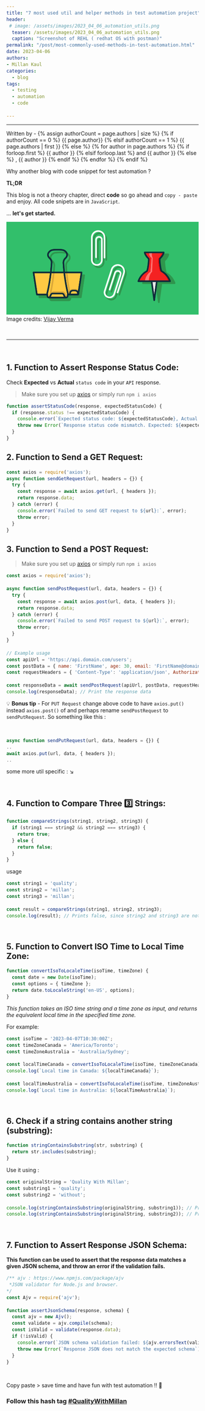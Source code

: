 ```yaml
---
title: "7 most used util and helper methods in test automation project"
header:
 # image: /assets/images/2023_04_06_automation_utils.png
  teaser: /assets/images/2023_04_06_automation_utils.png
  caption: "Screenshot of REHL ( redhat OS with postman)"
permalink: "/post/most-commonly-used-methods-in-test-automation.html"
date: 2023-04-06
authors:
- Millan Kaul
categories:
  - blog
tags:
  - testing
  - automation
  - code
  
---
```


<hr>
<p>
 Written by -
{% assign authorCount = page.authors | size %}
{% if authorCount == 0 %}
   {{ page.author}}
{% elsif authorCount == 1 %}
    {{ page.authors | first }}         
{% else %}
    {% for author in page.authors %}
        {% if forloop.first %}
            {{ author }}
        {% elsif forloop.last %}
            and {{ author }}
        {% else %}
            , {{ author }}
        {% endif %}
    {% endfor %}
{% endif %}
</p>


Why another blog with code snippet for test automation ?

**TL;DR**

This blog is not a theory chapter, direct **code** so go ahead and `copy - paste` and enjoy. All code snipets are in `JavaScript`.

... **let's get started.**


![Image depecting household tool to depict similarity between test automtion utils methods and helper fucntions](/assets/images/2023_04_06_automation_utils.png)
Image credits: [Vijay Verma](https://www.linkedin.com/in/realvjy/)

 

<br>

------

<br>

## 1. Function to Assert Response Status Code:

Check **Expected** vs **Actual** `status code` in your `API` response.

> Make sure you set up [axios](https://www.npmjs.com/package/axios) or simply run `npm i axios`

```javascript
function assertStatusCode(response, expectedStatusCode) {
  if (response.status !== expectedStatusCode) {
    console.error(`Expected status code: ${expectedStatusCode}, Actual status code: ${response.status}`);
    throw new Error(`Response status code mismatch. Expected: ${expectedStatusCode}, Actual: ${response.status}`);
  }
}
```


## 2. Function to Send a GET Request:

```javascript
const axios = require('axios');
async function sendGetRequest(url, headers = {}) {
  try {
    const response = await axios.get(url, { headers });
    return response.data;
  } catch (error) {
    console.error(`Failed to send GET request to ${url}:`, error);
    throw error;
  }
}
```

## 3. Function to Send a POST Request:

> Make sure you set up [axios](https://www.npmjs.com/package/axios) or simply run `npm i axios`

```javascript
const axios = require('axios');

async function sendPostRequest(url, data, headers = {}) {
  try {
    const response = await axios.post(url, data, { headers });
    return response.data;
  } catch (error) {
    console.error(`Failed to send POST request to ${url}:`, error);
    throw error;
  }
}

// Example usage
const apiUrl = 'https://api.domain.com/users';
const postData = { name: 'FirstName', age: 30, email: 'FirstName@domain.com' };
const requestHeaders = { 'Content-Type': 'application/json', Authorization: 'Bearer <your_auth_token>' };

const responseData = await sendPostRequest(apiUrl, postData, requestHeaders);
console.log(responseData); // Print the response data
```

💡 **Bonus tip** - For `PUT Request` change above code to have `axios.put()` instead `axios.post()` of and perhaps rename `sendPostRequest` to `sendPutRequest`. So something like this :

<br>

```javascript
async function sendPutRequest(url, data, headers = {}) {
..
await axios.put(url, data, { headers });
..
```

some more util specific : ↘️

<br>

## 4. Function to Compare Three 3️⃣  Strings:

```javascript
function compareStrings(string1, string2, string3) {
  if (string1 === string2 && string2 === string3) {
    return true;
  } else {
    return false;
  }
}
```

usage

```javascript
const string1 = 'quality';
const string2 = 'millan';
const string3 = 'millan';

const result = compareStrings(string1, string2, string3);
console.log(result); // Prints false, since string2 and string3 are not equal to string1

```

<br>


## 5. Function to Convert ISO Time to Local Time Zone:

```javascript
function convertIsoToLocaleTime(isoTime, timeZone) {
  const date = new Date(isoTime);
  const options = { timeZone };
  return date.toLocaleString('en-US', options);
}
```

*This function takes an ISO time string and a time zone as input, and returns the equivalent local time in the specified time zone.* 

For example:

```javascript
const isoTime = '2023-04-07T10:30:00Z';
const timeZoneCanada = 'America/Toronto';
const timeZoneAustralia = 'Australia/Sydney';

const localTimeCanada = convertIsoToLocaleTime(isoTime, timeZoneCanada);
console.log(`Local time in Canada: ${localTimeCanada}`);

const localTimeAustralia = convertIsoToLocaleTime(isoTime, timeZoneAustralia);
console.log(`Local time in Australia: ${localTimeAustralia}`);
```

<br>


## 6. Check if a string contains another string (substring):

```javascript
function stringContainsSubstring(str, substring) {
  return str.includes(substring);
}
```
Use it using :

```javascript
const originalString = 'Quality With Millan';
const substring1 = 'quality';
const substring2 = 'without';

console.log(stringContainsSubstring(originalString, substring1)); // Prints true
console.log(stringContainsSubstring(originalString, substring2)); // Prints false
```

<br>


## 7. Function to Assert Response JSON Schema:

**This function can be used to assert that the response data matches a given JSON schema, and throw an error if the validation fails.**


```javascript
/** ajv : https://www.npmjs.com/package/ajv
 *JSON validator for Node.js and browser.
*/
const Ajv = require('ajv');

function assertJsonSchema(response, schema) {
  const ajv = new Ajv();
  const validate = ajv.compile(schema);
  const isValid = validate(response.data);
  if (!isValid) {
    console.error(`JSON schema validation failed: ${ajv.errorsText(validate.errors)}`);
    throw new Error(`Response JSON does not match the expected schema`);
  }
}
```

<br>

Copy paste > save time and have fun with test automation !! 🙌


### Follow this hash tag [#QualityWithMillan](https://www.linkedin.com/feed/hashtag/qualitywithmillan/)


